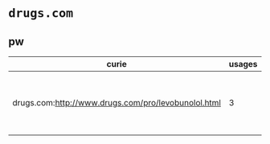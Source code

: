 # `drugs.com`
## pw
| curie                                               |   usages | nodes                                                                                                                                                                                                                                                                                                                                       |
|-----------------------------------------------------|----------|---------------------------------------------------------------------------------------------------------------------------------------------------------------------------------------------------------------------------------------------------------------------------------------------------------------------------------------------|
| drugs.com:http://www.drugs.com/pro/levobunolol.html |        3 | [http://purl.obolibrary.org/obo/PW:0002307](https://bioregistry.io/http://purl.obolibrary.org/obo/PW:0002307), [http://purl.obolibrary.org/obo/PW:0002308](https://bioregistry.io/http://purl.obolibrary.org/obo/PW:0002308), [http://purl.obolibrary.org/obo/PW:0002309](https://bioregistry.io/http://purl.obolibrary.org/obo/PW:0002309) |
